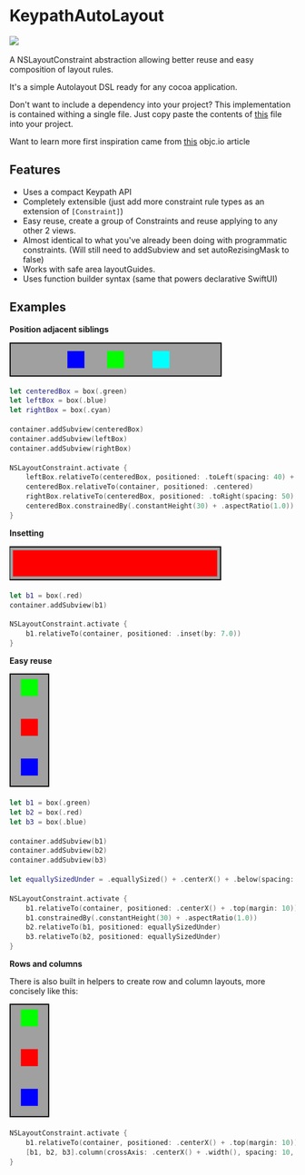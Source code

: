 # KeypathAutoLayout

![](https://img.shields.io/github/v/tag/DanielCardonaRojas/KeyPathAutoLayout)

A NSLayoutConstraint abstraction  allowing better reuse and easy composition of layout rules.

It's a simple Autolayout DSL  ready for any cocoa application. 


Don't want to include a dependency into your project? This implementation is contained  withing a single file. Just copy paste the contents of [this](https://raw.githubusercontent.com/DanielCardonaRojas/KeyPathAutoLayout/master/Sources/KeypathAutoLayout/NSLayoutConstraint%2BKeyPath.swift) file  into your project.

Want to learn more first inspiration came from [this](https://www.objc.io/blog/2018/10/30/auto-layout-with-key-paths/) objc.io article 


## Features

- Uses a compact Keypath API
- Completely extensible (just add more constraint rule types as an extension of ```[Constraint]```)
- Easy reuse, create a group of Constraints and reuse applying to any other 2 views.
- Almost identical to what you've already been doing with programmatic constraints. (Will still need to addSubview and set autoRezisingMask to false)
- Works with safe area layoutGuides.
- Uses function builder syntax (same that powers declarative SwiftUI)



## Examples

**Position adjacent siblings**

![](adjacent_siblings.png)
```swift
let centeredBox = box(.green)
let leftBox = box(.blue)
let rightBox = box(.cyan)

container.addSubview(centeredBox)
container.addSubview(leftBox)
container.addSubview(rightBox)

NSLayoutConstraint.activate {
    leftBox.relativeTo(centeredBox, positioned: .toLeft(spacing: 40) + .equallySized() + .centerY())
    centeredBox.relativeTo(container, positioned: .centered)
    rightBox.relativeTo(centeredBox, positioned: .toRight(spacing: 50) + .equallySized() + .centerY())
    centeredBox.constrainedBy(.constantHeight(30) + .aspectRatio(1.0))
}

```

**Insetting**

![](inset.png)
```swift
let b1 = box(.red)
container.addSubview(b1)

NSLayoutConstraint.activate {
    b1.relativeTo(container, positioned: .inset(by: 7.0))
}
```

**Easy reuse**

![](vertical_stacking.png)

```swift
let b1 = box(.green)
let b2 = box(.red)
let b3 = box(.blue)

container.addSubview(b1)
container.addSubview(b2)
container.addSubview(b3)

let equallySizedUnder = .equallySized() + .centerX() + .below(spacing: 40)

NSLayoutConstraint.activate {
    b1.relativeTo(container, positioned: .centerX() + .top(margin: 10))
    b1.constrainedBy(.constantHeight(30) + .aspectRatio(1.0))
    b2.relativeTo(b1, positioned: equallySizedUnder)
    b3.relativeTo(b2, positioned: equallySizedUnder)
}

```

**Rows and columns**

There is also built in helpers to create row and column layouts, more concisely like this:

![](vertical_stacking.png)
```swift
NSLayoutConstraint.activate {
    b1.relativeTo(container, positioned: .centerX() + .top(margin: 10))
    [b1, b2, b3].column(crossAxis: .centerX() + .width(), spacing: 10, mainAxis: .height())
}
```
